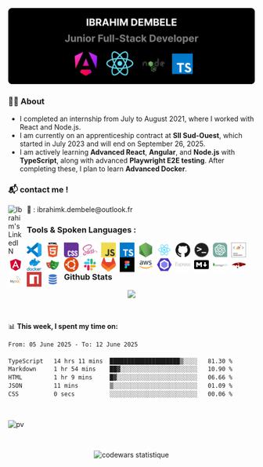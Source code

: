 <img src="./header.png" alt="ibrahim dembele GitHub README header image">

### 👲🏿 About
- I completed an internship from July to August 2021, where I worked with React and Node.js.  
- I am currently on an apprenticeship contract at **SII Sud-Ouest**, which started in July 2023 and will end on September 26, 2025.  
- I am actively learning **Advanced React**, **Angular**, and **Node.js** with **TypeScript**, along with advanced **Playwright E2E testing**. After completing these, I plan to learn **Advanced Docker**.

### 📬 contact me !

<a href="https://www.linkedin.com/in/ibrahim-dembele-2a91351b3/">
  <img style="margin-right:8px;" align="left" alt="Ibrahim's LinkedIN" width="30px" src="https://raw.githubusercontent.com/idembele70/idembele70/master/linkedin.svg" />
</a>
 📩 : ibrahimk.dembele@outlook.fr

### Tools & Spoken Languages :

 <img align="left" style="margin-right:8px;" alt="Visual Studio Code" width="30px" src="https://raw.githubusercontent.com/github/explore/main/topics/visual-studio-code/visual-studio-code.png" />
 <img align="left" style="margin-right:8px;" alt="HTML5" width="30px" src="https://raw.githubusercontent.com/github/explore/main/topics/html/html.png" />
 <img align="left" style="margin-right:8px;" alt="CSS3" width="30px" src="https://raw.githubusercontent.com/github/explore/main/topics/css/css.png" />
 <img align="left" style="margin-right:8px;" alt="Sass" width="30px" src="https://raw.githubusercontent.com/github/explore/main/topics/sass/sass.png" />
 <img align="left" style="margin-right:8px;" alt="JavaScript" width="30px" src="https://raw.githubusercontent.com/github/explore/main/topics/javascript/javascript.png" />
 <img align="left" style="margin-right:8px;" alt="TypeScript" width="30px" src="https://raw.githubusercontent.com/github/explore/main/topics/typescript/typescript.png" />
 <img align="left" style="margin-right:8px;" alt="Node.js" width="30px" src="https://raw.githubusercontent.com/github/explore/main/topics/nodejs/nodejs.png" />
 <img align="left" style="margin-right:8px;" alt="React" width="30px" src="https://raw.githubusercontent.com/github/explore/main/topics/react/react.png" />
 <img align="left" style="margin-right:8px;" alt="GitHub" width="30px" src="https://raw.githubusercontent.com/github/explore/78df643247d429f6cc873026c0622819ad797942/topics/github/github.png" />
 <img align="left" style="margin-right:8px;" alt="Terminal" width="30px" src="https://raw.githubusercontent.com/github/explore/main/topics/terminal/terminal.png"/>
 <img align="left" style="margin-right:8px;" alt="Git" width="30px" src="https://raw.githubusercontent.com/github/explore/main/topics/chatgpt-api/chatgpt-api.png" />
 <img align="left" style="margin-right:8px;" alt="Style-components" width="30px" src="https://raw.githubusercontent.com/github/explore/main/topics/styled-components/styled-components.png" />
 <img align="left" style="margin-right:8px;" alt="Angular" width="30px" src="https://raw.githubusercontent.com/github/explore/main/topics/angular/angular.png" />
 <img align="left" style="margin-right:8px;" alt="Docker" width="30px" src="https://raw.githubusercontent.com/github/explore/main/topics/docker/docker.png" />
 <img align="left" style="margin-right:8px;" alt="Playwright" width="30px" src="https://raw.githubusercontent.com/github/explore/main/topics/playwright/playwright.png" />
 <img align="left" style="margin-right:8px;" alt="Ubuntu" width="30px" src="https://raw.githubusercontent.com/github/explore/main/topics/ubuntu/ubuntu.png" />
 <img align="left" style="margin-right:8px;" alt="Slack" width="30px" src="https://raw.githubusercontent.com/github/explore/main/topics/slack/slack.png" />
 <img align="left" style="margin-right:8px;" alt="Gitlab" width="30px" src="https://raw.githubusercontent.com/github/explore/main/topics/gitlab/gitlab.png" />
 <img align="left" style="margin-right:8px;" alt="Figma" width="30px" src="https://raw.githubusercontent.com/github/explore/main/topics/figma/figma.png" />
 <img align="left" style="margin-right:8px;" alt="Aws" width="30px" src="https://raw.githubusercontent.com/github/explore/main/topics/aws/aws.png" />
 <img align="left" style="margin-right:8px;" alt="Eslint" width="30px" src="https://raw.githubusercontent.com/github/explore/main/topics/eslint/eslint.png" />
 <img align="left" style="margin-right:8px;" alt="Express" width="30px" src="https://raw.githubusercontent.com/github/explore/main/topics/express/express.png" />
 <img align="left" style="margin-right:8px;" alt="Markdown" width="30px" src="https://raw.githubusercontent.com/github/explore/main/topics/markdown/markdown.png" />
 <img align="left" style="margin-right:8px;" alt="Mongodb" width="30px" src="https://raw.githubusercontent.com/github/explore/main/topics/mongodb/mongodb.png" />
 <img align="left" style="margin-right:8px;" alt="Mongoose" width="30px" src="https://raw.githubusercontent.com/github/explore/main/topics/mongoose/mongoose.png" />
 <img align="left" style="margin-right:8px;" alt="Mysql" width="30px" src="https://raw.githubusercontent.com/github/explore/main/topics/mysql/mysql.png" />
 <img align="left" style="margin-right:8px;" alt="Npm" width="30px" src="https://raw.githubusercontent.com/github/explore/main/topics/npm/npm.png" />
 <img align="left" style="margin-right:8px;" alt="Sql" width="30px" src="https://raw.githubusercontent.com/github/explore/main/topics/sql/sql.png" />
<br/>
<br/>

### Github Stats

<p align="center"><img src="https://github-readme-stats.vercel.app/api?username=idembele70&theme=dark&show_icons=true"/>
</p>

<br/>

📊 **This week, I spent my time on:**

<!--START_SECTION:waka-->

```txt
From: 05 June 2025 - To: 12 June 2025

TypeScript   14 hrs 11 mins  ████████████████████▒░░░░   81.30 %
Markdown     1 hr 54 mins    ██▓░░░░░░░░░░░░░░░░░░░░░░   10.90 %
HTML         1 hr 9 mins     █▓░░░░░░░░░░░░░░░░░░░░░░░   06.66 %
JSON         11 mins         ▒░░░░░░░░░░░░░░░░░░░░░░░░   01.09 %
CSS          0 secs          ░░░░░░░░░░░░░░░░░░░░░░░░░   00.06 %
```

<!--END_SECTION:waka-->

<br/>

![pv](https://pageview.vercel.app/?github_user=idembele70)

<br/>

<p align="center"> <img alt="codewars statistique" src="https://www.codewars.com/users/idembele70/badges/small"/></p>
